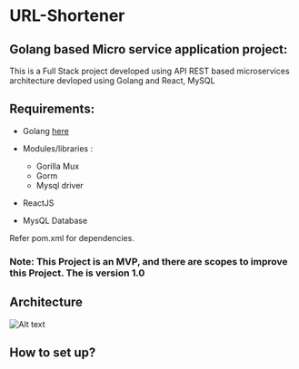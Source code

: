 # **URL-Shortener**

## Golang based Micro service application project:
This is a Full Stack project developed using API REST based microservices architecture devloped using Golang and React, MySQL

## Requirements:
- Golang  [here](https://go.dev/doc/install)
- Modules/libraries :
    - Gorilla Mux 
    - Gorm
    - Mysql driver

- ReactJS
- MysQL Database

Refer pom.xml for dependencies.
### Note: This Project is an MVP, and there are scopes to improve this Project. The is version 1.0

## Architecture
![Alt text](https://github.com/shivakumar96/url-shortener/blob/main/architecture/tinyURL_architecture.png)

## How to set up?
